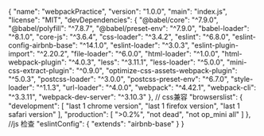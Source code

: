 {
  "name": "webpackPractice",
  "version": "1.0.0",
  "main": "index.js",
  "license": "MIT",
  "devDependencies": {
    "@babel/core": "^7.9.0",
    "@babel/polyfill": "^7.8.7",
    "@babel/preset-env": "^7.9.0",
    "babel-loader": "^8.1.0",
    "core-js": "^3.6.4",
    "css-loader": "^3.4.2",
    "eslint": "^6.8.0",
    "eslint-config-airbnb-base": "^14.1.0",
    "eslint-loader": "^3.0.3",
    "eslint-plugin-import": "^2.20.2",
    "file-loader": "^6.0.0",
    "html-loader": "^1.0.0",
    "html-webpack-plugin": "^4.0.3",
    "less": "^3.11.1",
    "less-loader": "^5.0.0",
    "mini-css-extract-plugin": "^0.9.0",
    "optimize-css-assets-webpack-plugin": "^5.0.3",
    "postcss-loader": "^3.0.0",
    "postcss-preset-env": "^6.7.0",
    "style-loader": "^1.1.3",
    "url-loader": "^4.0.0",
    "webpack": "^4.42.1",
    "webpack-cli": "^3.3.11",
    "webpack-dev-server": "^3.10.3"
  },
  // css兼容
  "browserslist": {
    "development": [
      "last 1 chrome version",
      "last 1 firefox version",
      "last 1 safari version"
    ],
    "production": [
      ">0.2%",
      "not dead",
      "not op_mini all"
    ]
  },
  //js 检查
  "eslintConfig": {
    "extends": "airbnb-base"
  }
}